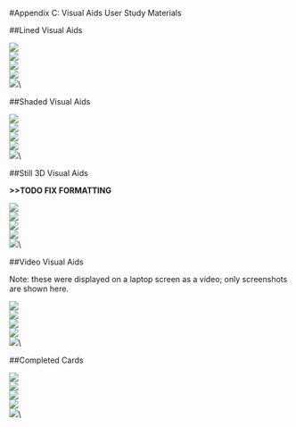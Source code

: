 #Appendix C: Visual Aids User Study Materials

##Lined Visual Aids

![](figures/92_Appendix_Visual_Aids_Materials/lined_card1.png)\
![](figures/92_Appendix_Visual_Aids_Materials/lined_card2.png)\
![](figures/92_Appendix_Visual_Aids_Materials/lined_card3.png)\
![](figures/92_Appendix_Visual_Aids_Materials/lined_card4.png)\
![](figures/92_Appendix_Visual_Aids_Materials/lined_card5.png)\

##Shaded Visual Aids

![](figures/92_Appendix_Visual_Aids_Materials/shaded_card1.png)\
![](figures/92_Appendix_Visual_Aids_Materials/shaded_card2.png)\
![](figures/92_Appendix_Visual_Aids_Materials/shaded_card3.png)\
![](figures/92_Appendix_Visual_Aids_Materials/shaded_card4.png)\
![](figures/92_Appendix_Visual_Aids_Materials/shaded_card5.png)\

##Still 3D Visual Aids

**>>TODO FIX FORMATTING**

![](figures/92_Appendix_Visual_Aids_Materials/still_card1.png)\
![](figures/92_Appendix_Visual_Aids_Materials/still_card2.png)\
![](figures/92_Appendix_Visual_Aids_Materials/still_card3.png)\
![](figures/92_Appendix_Visual_Aids_Materials/still_card4.png)\
![](figures/92_Appendix_Visual_Aids_Materials/still_card5.png)\

##Video Visual Aids

Note: these were displayed on a laptop screen as a video; only screenshots are shown here.

![](figures/92_Appendix_Visual_Aids_Materials/video_card1.png)\
![](figures/92_Appendix_Visual_Aids_Materials/video_card2.png)\
![](figures/92_Appendix_Visual_Aids_Materials/video_card3.png)\
![](figures/92_Appendix_Visual_Aids_Materials/video_card4.png)\
![](figures/92_Appendix_Visual_Aids_Materials/video_card5.png)\

##Completed Cards

![](figures/92_Appendix_Visual_Aids_Materials/completed_card1.png)\
![](figures/92_Appendix_Visual_Aids_Materials/completed_card2.png)\
![](figures/92_Appendix_Visual_Aids_Materials/completed_card3.png)\
![](figures/92_Appendix_Visual_Aids_Materials/completed_card4.png)\
![](figures/92_Appendix_Visual_Aids_Materials/completed_card5.png)\

